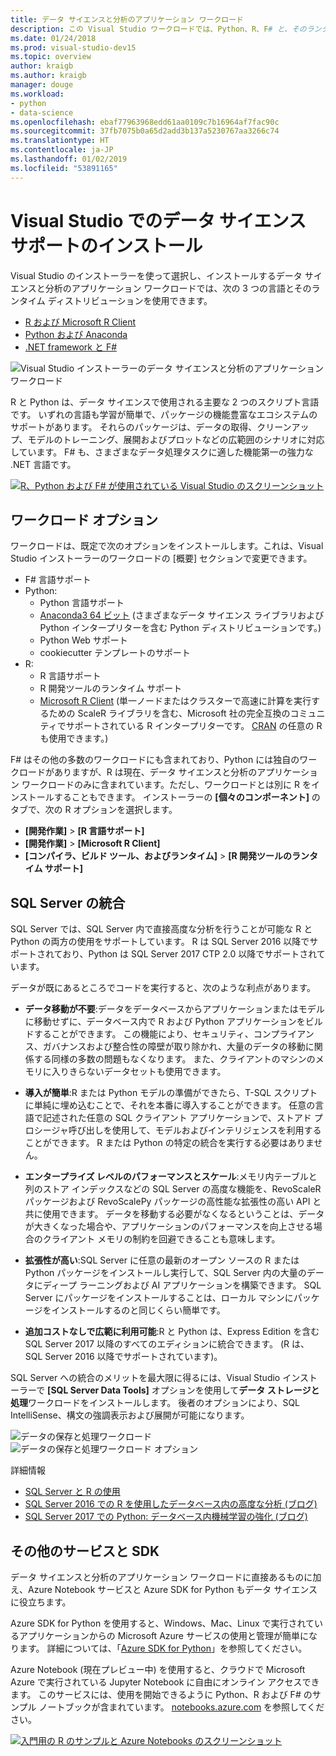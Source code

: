 ```yaml
---
title: データ サイエンスと分析のアプリケーション ワークロード
description: この Visual Studio ワークロードでは、Python、R、F# と、そのランタイム ディストリビューション (Anaconda など) を使うことができます。
ms.date: 01/24/2018
ms.prod: visual-studio-dev15
ms.topic: overview
author: kraigb
ms.author: kraigb
manager: douge
ms.workload:
- python
- data-science
ms.openlocfilehash: ebaf77963968edd61aa0109c7b16964af7fac90c
ms.sourcegitcommit: 37fb7075b0a65d2add3b137a5230767aa3266c74
ms.translationtype: HT
ms.contentlocale: ja-JP
ms.lasthandoff: 01/02/2019
ms.locfileid: "53891165"
---
```

# <a name="install-data-science-support-in-visual-studio"></a>Visual Studio でのデータ サイエンス サポートのインストール

Visual Studio のインストーラーを使って選択し、インストールするデータ サイエンスと分析のアプリケーション ワークロードでは、次の 3 つの言語とそのランタイム ディストリビューションを使用できます。

- [R および Microsoft R Client](../rtvs/index.md)
- [Python および Anaconda](../python/overview-of-python-tools-for-visual-studio.md)
- [.NET framework と F#](/dotnet/fsharp/)

![Visual Studio インストーラーのデータ サイエンスと分析のアプリケーション ワークロード](media/data-science-workload.png)

R と Python は、データ サイエンスで使用される主要な 2 つのスクリプト言語です。 いずれの言語も学習が簡単で、パッケージの機能豊富なエコシステムのサポートがあります。 それらのパッケージは、データの取得、クリーンアップ、モデルのトレーニング、展開およびプロットなどの広範囲のシナリオに対応しています。 F# も、さまざまなデータ処理タスクに適した機能第一の強力な .NET 言語です。

<!--Note link on the image because this one is large -->
[![R、Python および F# が使用されている Visual Studio のスクリーンショット](media/data-science-workload-screens.png)](media/data-science-workload-screens.png#lightbox)

## <a name="workload-options"></a>ワークロード オプション

ワークロードは、既定で次のオプションをインストールします。これは、Visual Studio インストーラーのワークロードの [概要] セクションで変更できます。

- F# 言語サポート
- Python:
  - Python 言語サポート
  - [Anaconda3 64 ビット](https://www.continuum.io) (さまざまなデータ サイエンス ライブラリおよび Python インタープリターを含む Python ディストリビューションです。)
  - Python Web サポート
  - cookiecutter テンプレートのサポート
- R:
  - R 言語サポート
  - R 開発ツールのランタイム サポート
  - [Microsoft R Client](/machine-learning-server/r-client/what-is-microsoft-r-client) (単一ノードまたはクラスターで高速に計算を実行するための ScaleR ライブラリを含む、Microsoft 社の完全互換のコミュニティでサポートされている R インタープリターです。 [CRAN](https://cran.r-project.org/) の任意の R も使用できます。)

F# はその他の多数のワークロードにも含まれており、Python には独自のワークロードがありますが、R は現在、データ サイエンスと分析のアプリケーション ワークロードのみに含まれています。ただし、ワークロードとは別に R をインストールすることもできます。 インストーラーの **[個々のコンポーネント]** のタブで、次の R オプションを選択します。

- **[開発作業]** > **[R 言語サポート]**
- **[開発作業]** > **[Microsoft R Client]**
- **[コンパイラ、ビルド ツール、およびランタイム]** > **[R 開発ツールのランタイム サポート]**

## <a name="sql-server-integration"></a>SQL Server の統合

SQL Server では、SQL Server 内で直接高度な分析を行うことが可能な R と Python の両方の使用をサポートしています。 R は SQL Server 2016 以降でサポートされており、Python は SQL Server 2017 CTP 2.0 以降でサポートされています。

データが既にあるところでコードを実行すると、次のような利点があります。

- **データ移動が不要**:データをデータベースからアプリケーションまたはモデルに移動せずに、データベース内で R および Python アプリケーションをビルドすることができます。 この機能により、セキュリティ、コンプライアンス、ガバナンスおよび整合性の障壁が取り除かれ、大量のデータの移動に関係する同様の多数の問題もなくなります。 また、クライアントのマシンのメモリに入りきらないデータセットも使用できます。

- **導入が簡単**:R または Python モデルの準備ができたら、T-SQL スクリプトに単純に埋め込むことで、それを本番に導入することができます。 任意の言語で記述された任意の SQL クライアント アプリケーションで、ストアド プロシージャ呼び出しを使用して、モデルおよびインテリジェンスを利用することができます。 R または Python の特定の統合を実行する必要はありません。

- **エンタープライズ レベルのパフォーマンスとスケール**:メモリ内テーブルと列のストア インデックスなどの SQL Server の高度な機能を、RevoScaleR パッケージおよび RevoScalePy パッケージの高性能な拡張性の高い API と共に使用できます。 データを移動する必要がなくなるということは、データが大きくなった場合や、アプリケーションのパフォーマンスを向上させる場合のクライアント メモリの制約を回避できることも意味します。

- **拡張性が高い**:SQL Server に任意の最新のオープン ソースの R または Python パッケージをインストールし実行して、SQL Server 内の大量のデータにディープ ラーニングおよび AI アプリケーションを構築できます。 SQL Server にパッケージをインストールすることは、ローカル マシンにパッケージをインストールするのと同じくらい簡単です。

- **追加コストなしで広範に利用可能**:R と Python は、Express Edition を含む SQL Server 2017 以降のすべてのエディションに統合できます。 (R は、SQL Server 2016 以降でサポートされています)。

SQL Server への統合のメリットを最大限に得るには、Visual Studio インストーラーで **[SQL Server Data Tools]** オプションを使用して**データ ストレージと処理**ワークロードをインストールします。 後者のオプションにより、SQL IntelliSense、構文の強調表示および展開が可能になります。

![データの保存と処理ワークロード](media/data-storage-workload.png) &nbsp;&nbsp;&nbsp;&nbsp; ![データの保存と処理ワークロード オプション](media/data-storage-workload-options.png)

詳細情報

- [SQL Server と R の使用](integrating-sql-server-with-r.md)
- [SQL Server 2016 での R を使用したデータベース内の高度な分析 (ブログ)](https://blogs.technet.microsoft.com/dataplatforminsider/2016/03/29/in-database-advanced-analytics-with-r-in-sql-server-2016/)
- [SQL Server 2017 での Python: データベース内機械学習の強化 (ブログ)](https://blogs.technet.microsoft.com/dataplatforminsider/2017/04/19/python-in-sql-server-2017-enhanced-in-database-machine-learning/)

## <a name="additional-services-and-sdks"></a>その他のサービスと SDK

データ サイエンスと分析のアプリケーション ワークロードに直接あるものに加え、Azure Notebook サービスと Azure SDK for Python もデータ サイエンスに役立ちます。

Azure SDK for Python を使用すると、Windows、Mac、Linux で実行されているアプリケーションからの Microsoft Azure サービスの使用と管理が簡単になります。 詳細については、「[Azure SDK for Python](../python/azure-sdk-for-python.md)」を参照してください。

Azure Notebook (現在プレビュー中) を使用すると、クラウドで Microsoft Azure で実行されている Jupyter Notebook に自由にオンライン アクセスできます。 このサービスには、使用を開始できるように Python、R および F# のサンプル ノートブックが含まれています。 [notebooks.azure.com](https://notebooks.azure.com/) を参照してください。

<!--Note link on the image because this one is large -->
[![入門用の R のサンプルと Azure Notebooks のスクリーンショット](media/data-science-workload-notebooks.png)](media/data-science-workload-notebooks.png#lightbox)
